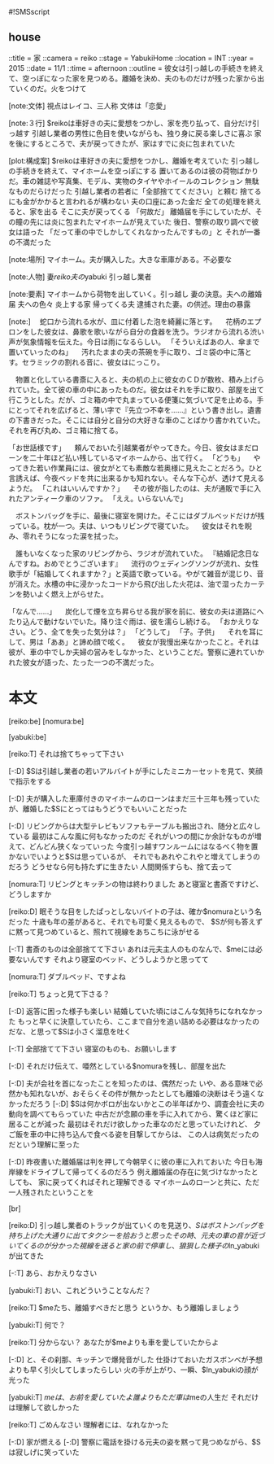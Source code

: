 #!SMSscript

## house

::title = 家
::camera = reiko
::stage = YabukiHome
::location = INT
::year = 2015
::date = 11/1
::time = afternoon
::outline = 彼女は引っ越しの手続きを終えて、空っぽになった家を見つめる。離婚を決め、夫のものだけが残った家から出ていくのだ。火をつけて

[note:文体]
視点はレイコ、三人称
文体は「恋愛」

[note:３行]
$reikoは車好きの夫に愛想をつかし、家を売り払って、自分だけ引っ越す
引越し業者の男性に色目を使いながらも、独り身に戻る楽しさに喜ぶ
家を後にするところで、夫が戻ってきたが、家はすでに炎に包まれていた

[plot:構成案]
$reikoは車好きの夫に愛想をつかし、離婚を考えていた
引っ越しの手続きを終えて、マイホームを空っぽにする
置いてあるのは彼の荷物ばかりだ。車の雑誌や写真集、モデル、実物のタイヤやホイールのコレクション
無駄なものだらけだった
引越し業者の若者に「全部捨ててください」と頼む
捨てるにも金がかかると言われるが構わない
夫の口座にあった金だ
全ての処理を終えると、家を出る
そこに夫が戻ってくる
「何故だ」
離婚届を手にしていたが、その瞳の先には炎に包まれたマイホームが見えていた
後日、警察の取り調べで彼女は語った
「だって車の中でしかしてくれなかったんですもの」と
それが一番の不満だった

[note:場所]
マイホーム。夫が購入した。大きな車庫がある。不必要な

[note:人物]
妻$reiko
夫の$yabuki
引っ越し業者

[note:要素]
マイホームから荷物を出していく。引っ越し
妻の決意。夫への離婚届
夫への色々
炎上する家
帰ってくる夫
逮捕された妻。の供述。理由の暴露

[note:]
　蛇口から流れる水が、皿に付着した泡を綺麗に落とす。
　花柄のエプロンをした彼女は、鼻歌を歌いながら自分の食器を洗う。ラジオから流れる渋い声が気象情報を伝えた。今日は雨になるらしい。
「そういえばあの人、傘まで置いていったのね」
　汚れたままの夫の茶碗を手に取り、ゴミ袋の中に落とす。セラミックの割れる音に、彼女はにっこり。

　物置と化している書斎に入ると、夫の机の上に彼女のＣＤが数枚、積み上げられていた。全て彼の車の中にあったものだ。彼女はそれを手に取り、部屋を出て行こうとした。だが、ゴミ箱の中で丸まっている便箋に気づいて足を止める。手にとってそれを広げると、薄い字で『先立つ不幸を……』という書き出し。遺書の下書きだった。そこには自分と自分の大好きな車のことばかり書かれていた。それを再び丸め、ゴミ箱に捨てる。

「お世話様です」
　頼んでおいた引越業者がやってきた。今日、彼女はまだローンを二十年ほど払い残しているマイホームから、出て行く。
「どうも」
　やってきた若い作業員には、彼女がとても素敵な若奥様に見えたことだろう。ひと言誘えば、今夜ベッドを共に出来るかも知れない。そんな下心が、透けて見えるようだ。
「これはいいんですか？」
　その彼が指したのは、夫が通販で手に入れたアンティーク車のソファ。
「ええ。いらないんで」

　ボストンバッグを手に、最後に寝室を開けた。そこにはダブルベッドだけが残っている。枕が一つ。夫は、いつもリビングで寝ていた。
　彼女はそれを睨み、零れそうになった涙を拭った。

　誰もいなくなった家のリビングから、ラジオが流れていた。
『結婚記念日なんですね。おめでとうございます』
　流行のウェディングソングが流れ、女性歌手が「結婚してくれますか？」と英語で歌っている。やがて雑音が混じり、音が消えた。水槽の中に浸かったコードから飛び出した火花は、油で湿ったカーテンを勢いよく燃え上がらせた。

「なんで……」
　炭化して煙を立ち昇らせる我が家を前に、彼女の夫は道路にへたり込んで動けないでいた。降り注ぐ雨は、彼を濡らし続ける。
「おかえりなさい。どう、全てを失った気分は？」
「どうして」
「子。子供」
　それを耳にして、男は「ああ」と諦め顔で呟く。
　彼女が我慢出来なかったこと。それは彼が、車の中でしか夫婦の営みをしなかった、ということだ。警察に連れていかれた彼女が語った、たった一つの不満だった。


# 本文

[reiko:be]
[nomura:be]

[yabuki:be]

[reiko:T]
それは捨てちゃって下さい

[-:D]
$Sは引越し業者の若いアルバイトが手にしたミニカーセットを見て、笑顔で指示をする

[-:D]
夫が購入した車庫付きのマイホームのローンはまだ三十三年も残っていたが、離婚した$Sにとってはもうどうでもいいことだった

[-:D]
リビングからは大型テレビもソファもテーブルも搬出され、随分と広々している
最初はこんな風に何もなかったのだ
それがいつの間にか余計なものが増えて、どんどん狭くなっていった
今度引っ越すワンルームにはなるべく物を置かないでいようと$Sは思っているが、
それでもあれやこれやと増えてしまうのだろう
どうせなら何も持たずに生きたい
人間関係すらも、捨て去って

[nomura:T]
リビングとキッチンの物は終わりました
あと寝室と書斎ですけど、どうしますか

[reiko:D]
眠そうな目をしたぱっとしないバイトの子は、確か$nomuraという名だった
十歳も年の差があると、それでも可愛く見えるもので、
$Sが何も答えずに黙って見つめていると、照れて視線をあちこちに泳がせる

[-:T]
書斎のものは全部捨てて下さい
あれは元夫主人のものなんで、$meには必要ないんです
それより寝室のベッド、どうしようかと思ってて

[nomura:T]
ダブルベッド、ですよね

[reiko:T]
ちょっと見て下さる？

[-:D]
返答に困った様子も楽しい
結婚していた頃にはこんな気持ちになれなかった
もっと早くに決意していたら、ここまで自分を追い詰める必要はなかったのだな、と思って$Sは小さく溜息を吐く

[-:T]
全部捨てて下さい
寝室のものも、お願いします

[-:D]
それだけ伝えて、唖然としている$nomuraを残し、部屋を出た

[-:D]
夫が会社を首になったことを知ったのは、偶然だった
いや、ある意味で必然かも知れないが、おそらくその件が無かったとしても離婚の決断はそう遠くなかっただろう
[-:D]
$Sは何かボロが出ないかとこの半年ばかり、調査会社に夫の動向を調べてもらっていた
中古だが念願の車を手に入れてから、驚くほど家に居ることが減った
最初はそれだけ欲しかった車なのだと思っていたけれど、
夕ご飯を車の中に持ち込んで食べる姿を目撃してからは、
この人は病気だったのだという理解に至った

[-:D]
昨夜書いた離婚届は判を押して今朝早くに彼の車に入れておいた
今日も海岸線をドライブして帰ってくるのだろう
例え離婚届の存在に気づけなかったとしても、
家に戻ってくればそれと理解できる
マイホームのローンと共に、ただ一人残されたということを

[br]

[reiko:D]
引っ越し業者のトラックが出ていくのを見送り、$Sはボストンバッグを持ち上げた
大通りに出てタクシーを拾おうと思ったその時、元夫の車の音が近づいてくるのが分かった
視線を送ると家の前で停車し、狼狽した様子の$ln_yabukiが出てきた

[-:T]
あら、おかえりなさい

[yabuki:T]
おい、これどういうことなんだ？

[reiko:T]
$meたち、離婚すべきだと思う
というか、もう離婚しましょう

[yabuki:T]
何で？

[reiko:T]
分からない？
あなたが$meよりも車を愛していたからよ

[-:D]
と、その刹那、キッチンで爆発音がした
仕掛けておいたガスボンベが予想よりも早く引火してしまったらしい
火の手が上がり、一瞬、$ln_yabukiの顔が光った

[yabuki:T]
$meは、お前を愛していたよ
誰よりも
ただ車は$meの人生だ
それだけは理解して欲しかった

[reiko:T]
ごめんなさい
理解者には、なれなかった

[-:D]
家が燃える
[-:D]
警察に電話を掛ける元夫の姿を黙って見つめながら、$Sは寂しげに笑っていた

